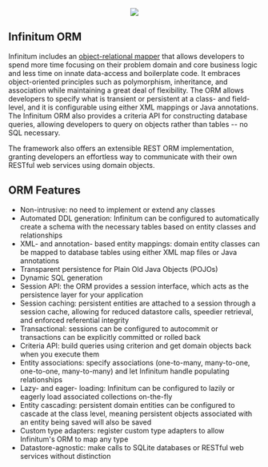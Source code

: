 <p align="center">
  <img id="Infinitum Framework" src="http://infinitumframework.com/images/infinitum.jpg" />
</p>

Infinitum ORM
-------------

Infinitum includes an [object-relational mapper](https://github.com/InfinitumFramework/Infinitum-ORM) that allows developers to spend more time focusing on their problem domain and core business logic and less time on innate data-access and boilerplate code. It embraces object-oriented principles such as polymorphism, inheritance, and association while maintaining a great deal of flexibility. The ORM allows developers to specify what is transient or persistent at a class- and field-level, and it is configurable using either XML mappings or Java annotations. The Infinitum ORM also provides a criteria API for constructing database queries, allowing developers to query on objects rather than tables -- no SQL necessary.

The framework also offers an extensible REST ORM implementation, granting developers an effortless way to communicate with their own RESTful web services using domain objects.

ORM Features
------------

* Non-intrusive: no need to implement or extend any classes
* Automated DDL generation: Infinitum can be configured to automatically create a schema with the necessary tables based on entity classes and relationships
* XML- and annotation- based entity mappings: domain entity classes can be mapped to database tables using either XML map files or Java annotations
* Transparent persistence for Plain Old Java Objects (POJOs)
* Dynamic SQL generation
* Session API: the ORM provides a session interface, which acts as the persistence layer for your application
* Session caching: persistent entities are attached to a session through a session cache, allowing for reduced datastore calls, speedier retrieval, and enforced referential integrity
* Transactional: sessions can be configured to autocommit or transactions can be explicitly committed or rolled back
* Criteria API: build queries using criterion and get domain objects back when you execute them
* Entity associations: specify associations (one-to-many, many-to-one, one-to-one, many-to-many) and let Infinitum handle populating relationships
* Lazy- and eager- loading: Infinitum can be configured to lazily or eagerly load associated collections on-the-fly
* Entity cascading: persistent domain entities can be configured to cascade at the class level, meaning persistent objects associated with an entity being saved will also be saved
* Custom type adapters: register custom type adapters to allow Infinitum's ORM to map any type
* Datastore-agnostic: make calls to SQLite databases or RESTful web services without distinction
